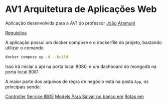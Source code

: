 # AV1 Arquitetura de Aplicações Web

Aplicação desenvolvida para a AV1 do professor [João Aramuni](https://github.com/joaopauloaramuni)

[Requisitos](requisitos.pdf)

A aplicação possui um docker compose e o dockerfile do projeto, bastando utilizar o comando

```bash
docker compose up -d --build
```

Isso irá iniciar a api na porta local 8080, e um dashboard do mongodb na porta local 8081

A maior parte dos arquivos de regra de negócio está na pasta `App`, os principais sendo:

[Controller](app/Http/Controllers/NewsReleasesController.php)
[Service IBGE](app/Services/IbgeService.php)
[Models Para Salvar no banco em](app/Models/)
[Rotas em](routes/api.php)

